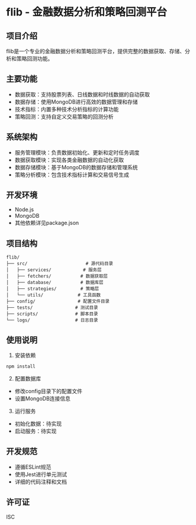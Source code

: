 # flib - 金融数据分析和策略回测平台

## 项目介绍
flib是一个专业的金融数据分析和策略回测平台，提供完整的数据获取、存储、分析和策略回测功能。

## 主要功能
- 数据获取：支持股票列表、日线数据和时线数据的自动获取
- 数据存储：使用MongoDB进行高效的数据管理和存储
- 技术指标：内置多种技术分析指标的计算功能
- 策略回测：支持自定义交易策略的回测分析

## 系统架构
- 服务管理模块：负责数据初始化、更新和定时任务调度
- 数据获取模块：实现各类金融数据的自动化获取
- 数据存储模块：基于MongoDB的数据存储和管理系统
- 策略分析模块：包含技术指标计算和交易信号生成

## 开发环境
- Node.js
- MongoDB
- 其他依赖详见package.json

## 项目结构
```
flib/
├── src/                      # 源代码目录
│   ├── services/            # 服务层
│   ├── fetchers/           # 数据获取层
│   ├── database/           # 数据库层
│   ├── strategies/         # 策略层
│   └── utils/             # 工具函数
├── config/                # 配置文件目录
├── tests/                # 测试目录
├── scripts/              # 脚本目录
└── logs/                 # 日志目录
```

## 使用说明
1. 安装依赖
```bash
npm install
```

2. 配置数据库
- 修改config目录下的配置文件
- 设置MongoDB连接信息

3. 运行服务
- 初始化数据：待实现
- 启动服务：待实现

## 开发规范
- 遵循ESLint规范
- 使用Jest进行单元测试
- 详细的代码注释和文档

## 许可证
ISC